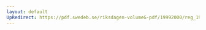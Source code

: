 ```yaml
---
layout: default
UpRedirect: https://pdf.swedeb.se/riksdagen-volumeG-pdf/19992000/reg_19992000/reg_19992000_0010.pdf
---
```

